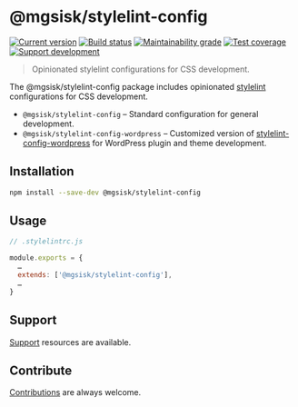 # @mgsisk/stylelint-config

[![Current version][img-version]][url-version]
[![Build status][img-build]][url-build]
[![Maintainability grade][img-maintainability]][url-maintainability]
[![Test coverage][img-coverage]][url-coverage]
[![Support development][img-support]][url-support]

> Opinionated stylelint configurations for CSS development.

The @mgsisk/stylelint-config package includes opinionated [stylelint][]
configurations for CSS development.

- `@mgsisk/stylelint-config` – Standard configuration for general development.
- `@mgsisk/stylelint-config-wordpress` – Customized version of
  [stylelint-config-wordpress][] for WordPress plugin and theme development.

[stylelint]: https://stylelint.io
[stylelint-config-wordpress]: https://github.com/WordPress-Coding-Standards/stylelint-config-wordpress

## Installation

```sh
npm install --save-dev @mgsisk/stylelint-config
```

## Usage

```js
// .stylelintrc.js

module.exports = {
  …
  extends: ['@mgsisk/stylelint-config'],
  …
}
```

## Support

[Support][] resources are available.

[support]: https://github.com/mgsisk/stylelint-config/blob/master/support.md

## Contribute

[Contributions][] are always welcome.

[Contributions]: https://github.com/mgsisk/stylelint-config/blob/master/contributing.md

[img-version]: https://img.shields.io/npm/v/@mgsisk/stylelint-config.svg?logo=npm
[img-build]: https://img.shields.io/travis/mgsisk/stylelint-config.svg?logo=travis
[img-maintainability]: https://api.codeclimate.com/v1/badges/362045bf31ec72f260f8/maintainability
[img-coverage]: https://api.codeclimate.com/v1/badges/362045bf31ec72f260f8/test_coverage
[img-support]: https://img.shields.io/badge/donate-coffee-darkorange.svg?logo=gratipay&logoColor=fff

[url-version]: https://npmjs.com/package/@mgsisk/stylelint-config
[url-build]: https://travis-ci.org/mgsisk/stylelint-config
[url-maintainability]: https://codeclimate.com/github/mgsisk/stylelint-config/maintainability
[url-coverage]: https://codeclimate.com/github/mgsisk/stylelint-config/test_coverage
[url-support]: https://buymeacoffee.com/mgsisk
